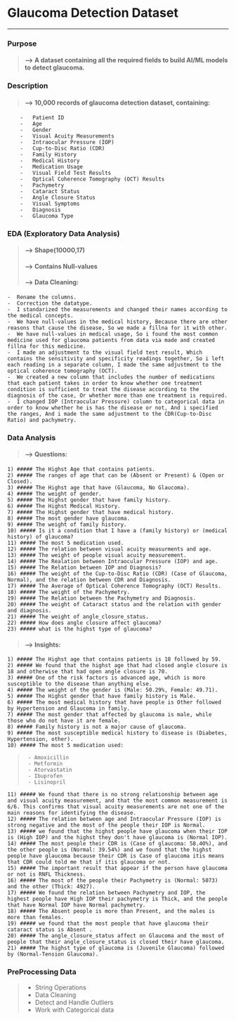 # Glaucoma Detection Dataset
____________________________

### Purpose
> #### --> A dataset containing all the required fields to build AI/ML models to detect glaucoma.

### Description
> #### --> 10,000 records of glaucoma detection dataset, containing:

        -   Patient ID
        -   Age
        -   Gender
        -   Visual Acuity Measurements
        -   Intraocular Pressure (IOP)
        -   Cup-to-Disc Ratio (CDR)
        -   Family History
        -   Medical History
        -   Medication Usage
        -   Visual Field Test Results
        -   Optical Coherence Tomography (OCT) Results
        -   Pachymetry
        -   Cataract Status
        -   Angle Closure Status
        -   Visual Symptoms
        -   Diagnosis
        -   Glaucoma Type

### EDA (Exploratory Data Analysis)

> #### --> Shape(10000,17)
> #### --> Contains Null-values
> #### --> Data Cleaning:

	-  Rename the columns.
	-  Correction the datatype.
	-  I standarized the measurements and changed their names according to the medical concepts.
	-  We have null-values in the medical history, Because there are other reasons that cause the disease, So we made a fillna for it with other.
	-  We have null-values in medical usage, So i found the most common medicine used for glaucoma patients from data via made and created fillna for this medicine. 
	-  I made an adjustment to the visual field test result, Which contains the sensitivity and specificity readings together, So i left each reading in a separate column, I made the same adjustment to the optical coherence tomography (OCT).
	-  We created a new column that includes the number of medications that each patient takes in order to know whether one treatment condition is sufficient to treat the disease according to the diagnosis of the case, Or whether more than one treatment is required.
	-  I changed IOP (Intraocular Pressure) column to categorical data in order to know whether he is has the disease or not, And i specified the ranges, And i made the same adjustment to the CDR(Cup-to-Disc Ratio) and pachymetry.

### Data Analysis
> #### --> Questions:

	1) ##### The Highst Age that contains patients.
	2) ##### The ranges of age that can be (Absent or Present) & (Open or Closed).
	3) ##### The Highst age that have (Glaucoma, No Glaucoma).
	4) ##### The weight of gender.
	5) ##### The Highst gender that have family history.
	6) ##### The Highst Medical History.
	7) ##### The Highst gender that have medical history.
	8) ##### The most gender have glaucoma.
	9) ##### The weight of family history.
	10) ##### Is it a condition that I have a (family history) or (medical history) of glaucoma?
	11) ##### The most 5 medication used.
	12) ##### The relation between visual acuity measurments and age.
	13) ##### The weight of people visual acuity measurement.
	14) ##### The Realation between Intraocular Pressure (IOP) and age.
	15) ##### The Relation between IOP and Diagnosis? 
	16) ##### The weight of the Cup-to-Disc Ratio (CDR) (Case of Glaucoma, Normal), and the relation between CDR and Diagnosis.
	17) ##### The Average of Optical Coherence Tomography (OCT) Results.
	18) ##### The weight of the Pachymetry.
	19) ##### The Relation between the Pachymetry and Diagnosis.
	20) ##### The weight of Cataract status and the relation with gender and diagnosis.
	21) ##### The weight of angle_closure_status.
	22) ##### How does angle closure affect glaucoma?
	23) ##### what is the highst type of glaucoma?


> #### --> Insights:

	1) ##### The Highst age that contains patients is 18 followed by 59.
	2) ##### We found that the highst age that had closed angle closure is 18 and otherwise that had open angle closure is 70.
	3) ##### One of the risk factors is advanced age, which is more susceptible to the disease than anything else.
	4) ##### The weight of the gender is (Male: 50.29%, Female: 49.71).
	5) ##### The Highst gender that have family history is Male.
	6) ##### The most medical history that have people is Other followed by Hypertension and Glaucoma in family.
	7) ##### The most gender that affected by glaucoma is male, while those who do not have it are female.
	8) ##### Family history is not a major cause of glaucoma.
	9) ##### The most susceptible medical history to disease is (Diabetes, Hypertension, other).
	10) ##### The most 5 medication used:
>      - Amoxicillin
>      - Metformin
>      - Atorvastatin	
>      - Ibuprofen
>      - Lisinopril

	11) ##### We found that there is no strong relationship between age and visual acuity measurement, and that the most common measurement is 6/6. This confirms that visual acuity measurements are not one of the main reasons for identifying the disease.
	12) ##### The relation between age and Intraocular Pressure (IOP) is strong negative and the most of the people their IOP is Normal.
	13) ##### we found that the highst people have glaucoma when their IOP is (High IOP) and the highst they don't have glaucoma is (Normal IOP).
	14) ##### The most people their CDR is (Case of glaucoma: 58.40%), and the other people is (Normal: 39.54%) and we found that the highst people have glaucoma because their CDR is Case of glaucoma itis means that CDR could told me that if itis glaucoma or not.
	15) ##### The important result that appear if the person have glaucoma or not is RNFL Thickness.
	16) ##### The most of the people their Pachymetry is (Normal: 5073) and the other (Thick: 4927).
	17) ##### We found the relation between Pachymetry and IOP, the highest people have High IOP their pachymetry is Thick, and the people that have Normal IOP have Normal pachymetry.
	18) ##### The Absent people is more than Present, and the males is more than females.
	19) ##### we found that the most people that have glaucoma their cataract status is Absent .
	20) ##### The angle_closure_status affect on Glaucoma and the most of people that their angle_closure_status is closed their have glaucoma.
	21) ##### The highst type of glaucoma is (Juvenile Glaucoma) followed by (Normal-Tension Glaucoma).

### PreProcessing Data
>	- String Operations
>	- Data Cleaning
>	- Detect and Handle Outliers
>	- Work with Categorical data




	